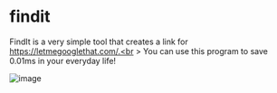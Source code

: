 # findit
FindIt is a very simple tool that creates a link for https://letmegooglethat.com/.<br
                                                                                    >
You can use this program to save 0.01ms in your everyday life!

![image](https://github.com/Xify-Dev/findit/assets/96471759/41393ac8-391f-47e0-984c-70ed7bf1f611)
